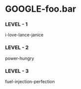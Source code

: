 # GOOGLE-foo.bar

###  LEVEL - 1
i-love-lance-janice

###  LEVEL - 2
power-hungry

###  LEVEL - 3
fuel-injection-perfection
